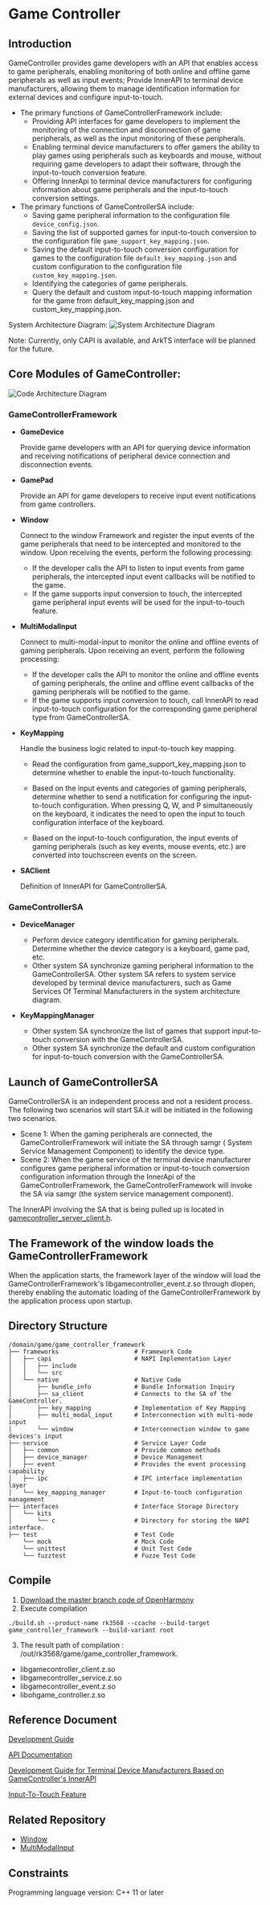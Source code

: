 # Game Controller

## Introduction

GameController provides game developers with an API that enables access to game peripherals, enabling monitoring of both
online and offline game peripherals as well as input events;
Provide InnerAPI to terminal device manufacturers, allowing them to manage identification information for external
devices and configure input-to-touch.

- The primary functions of GameControllerFramework include:
    - Providing API interfaces for game developers to implement the monitoring of the connection and disconnection
      of game peripherals, as well as the input monitoring of these peripherals.
    - Enabling terminal device manufacturers to offer gamers the ability to play games using peripherals such as
      keyboards and mouse, without requiring game developers to adapt their software, through the input-to-touch
      conversion feature.
    - Offering InnerApi to terminal device manufacturers for configuring information about
      game peripherals and the input-to-touch conversion settings.
- The primary functions of GameControllerSA include:
    - Saving game peripheral information to the configuration file `device_config.json`.
    - Saving the list of supported games for input-to-touch conversion to the configuration
      file `game_support_key_mapping.json`.
    - Saving the default input-to-touch conversion configuration for games to the configuration
      file `default_key_mapping.json` and custom configuration to the configuration file `custom_key_mapping.json`.
    - Identifying the categories of game peripherals.
    - Query the default and custom input-to-touch mapping information for the game from default_key_mapping.json and
      custom_key_mapping.json.

System Architecture Diagram:
![System Architecture Diagram](./figures/system_arch_en.PNG)

Note: Currently, only CAPI is available, and ArkTS interface will be planned for the future.

## Core Modules of GameController:

![Code Architecture Diagram](./figures/code_arch_en.PNG)

### GameControllerFramework

- **GameDevice**

  Provide game developers with an API for querying device information and receiving notifications of peripheral device
  connection and disconnection events.

- **GamePad**

  Provide an API for game developers to receive input event notifications from game controllers.
- **Window**

  Connect to the window Framework and register the input events of the game peripherals that need to be intercepted and
  monitored to the window. Upon receiving the events, perform the following processing:
    - If the developer calls the API to listen to input events from game peripherals,
      the intercepted input event callbacks will be notified to the game.
    - If the game supports input conversion to touch, the intercepted game peripheral input events will be used for the
      input-to-touch feature.

- **MultiModalInput**

  Connect to multi-modal-input to monitor the online and offline events of gaming peripherals. Upon receiving an
  event, perform the following processing:
    - If the developer calls the API to monitor the online and offline events of gaming peripherals, the online and
      offline event callbacks of the gaming peripherals will be notified to the game.
    - If the game supports input conversion to touch, call InnerAPI to read input-to-touch configuration for
      the corresponding game peripheral type from GameControllerSA.

- **KeyMapping**

  Handle the business logic related to input-to-touch key mapping.
    - Read the configuration from game_support_key_mapping.json to determine whether to enable the input-to-touch
      functionality.
    - Based on the input events and categories of gaming peripherals, determine whether to send a notification for
      configuring the input-to-touch configuration. When pressing Q, W, and P simultaneously on the keyboard, it
      indicates the need to open the input to touch configuration interface of the keyboard.

    - Based on the input-to-touch configuration, the input events of gaming peripherals (such as key events, mouse
      events, etc.) are converted into touchscreen events on the screen.
- **SAClient**

  Definition of InnerAPI for GameControllerSA.

### GameControllerSA

- **DeviceManager**
    - Perform device category identification for gaming peripherals. Determine whether the device category is a
      keyboard, game pad, etc.
    - Other system SA synchronize gaming peripheral information to the GameControllerSA. Other system SA refers to
      system service developed by terminal device manufacturers, such as Game Services Of Terminal Manufacturers
      in the system architecture diagram.

- **KeyMappingManager**
    - Other system SA synchronize the list of games that support input-to-touch conversion with the
      GameControllerSA.
    - Other system SA synchronize the default and custom configuration for input-to-touch conversion with the
      GameControllerSA.

## Launch of GameControllerSA

GameControllerSA is an independent process and not a resident process. The following two scenarios will start SA.it
will be initiated in the following two scenarios.

- Scene 1: When the gaming peripherals are connected, the GameControllerFramework will initiate the SA through samgr (
  System Service Management Component) to identify the device type.
- Scene 2: When the game service of the terminal device manufacturer configures game peripheral information or
  input-to-touch conversion configuration information through the InnerApi of the GameControllerFramework, the
  GameControllerFramework will invoke the SA via samgr (the system service management component).

The InnerAPI involving the SA that is being pulled up is located
in [gamecontroller_server_client.h](https://gitcode.com/openharmony-sig/game_game_controller_framework/blob/master/frameworks/native/sa_client/include/gamecontroller_server_client.h).

## The Framework of the window loads the GameControllerFramework

When the application starts, the framework layer of the window will load the GameControllerFramework's
libgamecontroller_event.z.so through dlopen, thereby enabling the automatic loading of the GameControllerFramework by
the application process upon startup.

## Directory Structure

```
/domain/game/game_controller_framework
├── frameworks                     # Framework Code
│   ├── capi                       # NAPI Implementation Layer
│   │   ├── include
│   │   └── src
│   └── native                     # Native Code
│       ├── bundle_info            # Bundle Information Inquiry
│       ├── sa_client              # Connects to the SA of the GameController.
│       ├── key_mapping            # Implementation of Key Mapping 
│       ├── multi_modal_input      # Interconnection with multi-mode input 
│       └── window                 # Interconnection window to game devices's input
├── service                        # Service Layer Code
│   ├── common                     # Provide common methods
│   ├── device_manager             # Device Management
│   ├── event                      # Provides the event processing capability
│   ├── ipc                        # IPC interface implementation layer
│   └── key_mapping_manager        # Input-to-touch configuration management
├── interfaces                     # Interface Storage Directory 
│   └── kits                        
│       └── c                      # Directory for storing the NAPI interface.
├── test                           # Test Code
    └── mock                       # Mock Code
    └── unittest                   # Unit Test Code 
    └── fuzztest                   # Fuzze Test Code
```

## Compile

1. [Download the master branch code of OpenHarmony](https://www.openharmony.cn/download/)
2. Execute compilation

```shell
./build.sh --product-name rk3568 --ccache --build-target game_controller_framework --build-variant root
```

3. The result path of compilation : /out/rk3568/game/game_controller_framework.

- libgamecontroller_client.z.so
- libgamecontroller_service.z.so
- libgamecontroller_event.z.so
- libohgame_controller.z.so

## Reference Document

[Development Guide](https://gitcode.com/weixin_42784160/docs/blob/master/zh-cn/application-dev/game-controller/Readme-CN.md)

[API Documentation](https://gitcode.com/weixin_42784160/docs/blob/master/zh-cn/application-dev/reference/apis-game-controller-kit/Readme-CN.md)

[Development Guide for Terminal Device Manufacturers Based on GameController's InnerAPI](https://gitcode.com/openharmony-sig/game_game_controller_framework/wiki/Home.md)

[Input-To-Touch Feature](https://gitcode.com/openharmony-sig/game_game_controller_framework/wiki/Home.md)

## Related Repository

- [Window](https://gitee.com/openharmony/window_window_manager/blob/master/README.md)
- [MultiModalInput](https://gitee.com/openharmony/multimodalinput_input/blob/master/README.md)

## Constraints

Programming language version: C++ 11 or later
